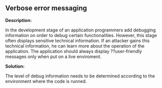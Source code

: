 
Verbose error messaging
-------

**Description:**

In the development stage of an application programmers add debugging information on order to debug certain functionalities. However, this stage often displays sensitive technical information. If an attacker gains this technical information, he can learn more about the operation of the application. The application should always display ??user-friendly messages only when put on a live enviroment.


**Solution:**

The level of debug information needs to be determined according to the environment where the code is runned.
	